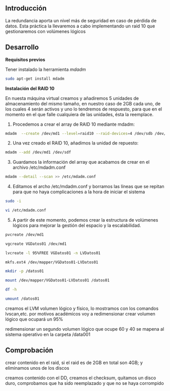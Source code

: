 ## Introducción

La redundancia aporta un nivel más de seguridad en caso de pérdida de datos. Esta práctica la llevaremos a cabo implementando un raid 10 que gestionaremos con volúmenes lógicos


## Desarrollo

**Requisitos previos**

Tener instalado la herramienta *mdadm*
```bash
sudo apt-get install mdadm
```
**Instalación del RAID 10**

En nuesta máquina virtual creamos y añadiremos 5 unidades de almacenamiento del mismo tamaño, en nuestro caso de 2GB cada uno, de los cuales 4 serán activos y uno lo tendremos de respuesto, para que en el momento en el que falle cualquiera de las unidades, ésta la reemplace. 

1. Procedemos a crear el array de RAID 10 mediante mdadm:
```bash
mdadm  --create /dev/md1 --level=raid10 --raid-devices=4 /dev/sdb /dev/sdc /dev/sdd /dev/sde
```

2. Una vez creado el RAID 10, añadimos la unidad de repuesto:

```bash
mdadm --add /dev/md1 /dev/sdf
```

3. Guardamos la información del array que acabamos de crear en el archivo /etc/mdadm.conf

```bash
mdadm --detail --scan >> /etc/mdadm.conf
```

4. Editamos el archo /etc/mdadm.conf y borramos las líneas que se repitan para que no haya complicaciones a la hora de iniciar el sistema
```bash
sudo -i
```
```bash
vi /etc/mdadm.conf
```

5. A partir de este momento, podemos crear la estructura de volúmenes lógicos para mejorar la gestión del espacio y la escalabilidad.
```bash
pvcreate /dev/md1
```
```bash
vgcreate VGDatos01 /dev/md1
```
```bash
lvcreate -l 95%FREE VGDatos01 -n LVDatos01
```
```bash
mkfs.ext4 /dev/mapper/VGDatos01-LVDatos01
```
```bash
mkdir -p /datos01
```
```bash
mount /dev/mapper/VGDatos01-LVDatos01 /datos01
```
```bash
df -h
```
```bash
umount /datos01
```



creamos el LVM volumen lógico y físico, lo mostramos con los comandos lvscan,etc. por motivos académicos voy a redimensionar
crear volumen lógico que ocupará un 95%

redimensionar un segundo volumen lógico que ocupe 60 y 40
se mapena al sistema operativo en la carpeta /data001



## Comprobación

crear contenido en el raid, si el raid es de 2GB en total son 4GB; y eliminamos unos de los discos

creamos contenido con el DD, creamos el checksum, quitamos un disco duro, comprobamos que ha sido reemplazado y que no se haya corrompido
